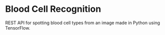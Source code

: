 # Blood Cell Recognition

REST API for spotting blood cell types from an image made in Python using TensorFlow.